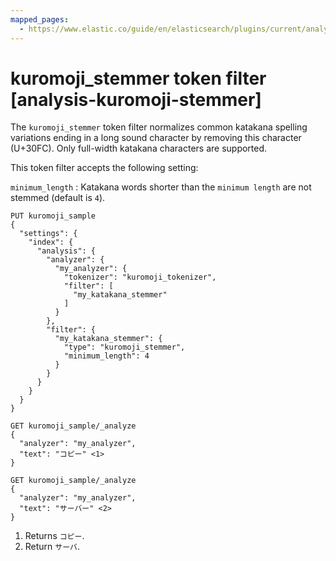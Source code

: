 ```yaml
---
mapped_pages:
  - https://www.elastic.co/guide/en/elasticsearch/plugins/current/analysis-kuromoji-stemmer.html
---
```


# kuromoji_stemmer token filter [analysis-kuromoji-stemmer]

The `kuromoji_stemmer` token filter normalizes common katakana spelling variations ending in a long sound character by removing this character (U+30FC). Only full-width katakana characters are supported.

This token filter accepts the following setting:

`minimum_length`
:   Katakana words shorter than the `minimum length` are not stemmed (default is `4`).

```console
PUT kuromoji_sample
{
  "settings": {
    "index": {
      "analysis": {
        "analyzer": {
          "my_analyzer": {
            "tokenizer": "kuromoji_tokenizer",
            "filter": [
              "my_katakana_stemmer"
            ]
          }
        },
        "filter": {
          "my_katakana_stemmer": {
            "type": "kuromoji_stemmer",
            "minimum_length": 4
          }
        }
      }
    }
  }
}

GET kuromoji_sample/_analyze
{
  "analyzer": "my_analyzer",
  "text": "コピー" <1>
}

GET kuromoji_sample/_analyze
{
  "analyzer": "my_analyzer",
  "text": "サーバー" <2>
}
```

1. Returns `コピー`.
2. Return `サーバ`.


